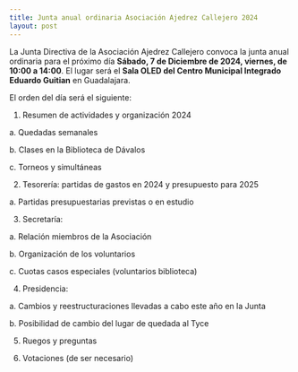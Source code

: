 ```yaml
---
title: Junta anual ordinaria Asociación Ajedrez Callejero 2024
layout: post
---
```


La Junta Directiva de la Asociación Ajedrez Callejero convoca la junta anual ordinaria para el próximo día **Sábado, 7 de Diciembre de 2024, viernes, de 10:00 a 14:00**. El lugar será el **Sala OLED del Centro Municipal Integrado Eduardo Guitian** en Guadalajara.

El orden del día será el siguiente:

1. Resumen de actividades y organización 2024

a. Quedadas semanales

b. Clases en la Biblioteca de Dávalos

c. Torneos y simultáneas

2. Tesorería: partidas de gastos en 2024 y presupuesto para 2025

a. Partidas presupuestarias previstas o en estudio

3. Secretaría:

a. Relación miembros de la Asociación

b. Organización de los voluntarios

c. Cuotas casos especiales (voluntarios biblioteca)

4. Presidencia:

a. Cambios y reestructuraciones llevadas a cabo este año en la Junta

b. Posibilidad de cambio del lugar de quedada al Tyce

5. Ruegos y preguntas

6. Votaciones (de ser necesario)